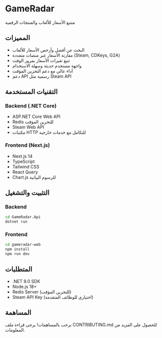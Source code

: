 # GameRadar

متتبع الأسعار للألعاب والمنتجات الرقمية

## المميزات
- البحث عن أفضل وأرخص الأسعار للألعاب
- مقارنة الأسعار عبر منصات متعددة (Steam, CDKeys, G2A)
- تتبع تغيرات الأسعار بمرور الوقت
- واجهة مستخدم حديثة وسهلة الاستخدام
- أداء عالي مع دعم التخزين المؤقت
- دعم API رسمية مثل Steam API

## التقنيات المستخدمة

### Backend (.NET Core)
- ASP.NET Core Web API
- Redis للتخزين المؤقت
- Steam Web API
- مكتبات HTTP للتكامل مع خدمات خارجية

### Frontend (Next.js)
- Next.js 14
- TypeScript
- Tailwind CSS
- React Query
- Chart.js للرسوم البيانية

## التثبيت والتشغيل

### Backend
```bash
cd GameRadar.Api
dotnet run
```

### Frontend
```bash
cd gameradar-web
npm install
npm run dev
```

## المتطلبات
- .NET 9.0 SDK
- Node.js 18+
- Redis Server (للتخزين المؤقت)
- Steam API Key (اختياري للوظائف المتقدمة)

## المساهمة
نرحب بالمساهمات! يرجى قراءة ملف CONTRIBUTING.md للحصول على المزيد من المعلومات.
